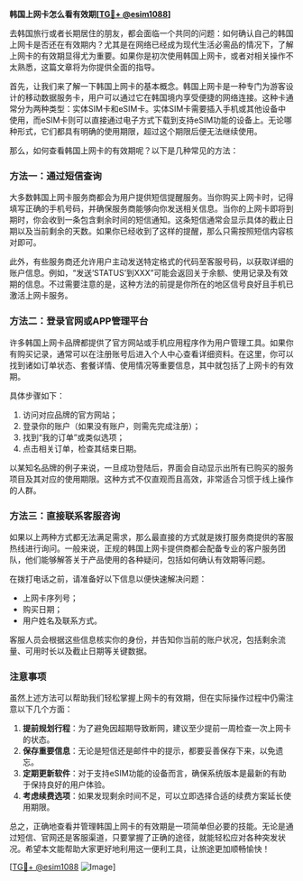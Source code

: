 **韩国上网卡怎么看有效期[[TG💪+ @esim1088](https://t.me/s/esim1088)]**

去韩国旅行或者长期居住的朋友，都会面临一个共同的问题：如何确认自己的韩国上网卡是否还在有效期内？尤其是在网络已经成为现代生活必需品的情况下，了解上网卡的有效期显得尤为重要。如果你是初次使用韩国上网卡，或者对相关操作不太熟悉，这篇文章将为你提供全面的指导。

首先，让我们来了解一下韩国上网卡的基本概念。韩国上网卡是一种专门为游客设计的移动数据服务卡，用户可以通过它在韩国境内享受便捷的网络连接。这种卡通常分为两种类型：实体SIM卡和eSIM卡。实体SIM卡需要插入手机或其他设备中使用，而eSIM卡则可以直接通过电子方式下载到支持eSIM功能的设备上。无论哪种形式，它们都具有明确的使用期限，超过这个期限后便无法继续使用。

那么，如何查看韩国上网卡的有效期呢？以下是几种常见的方法：

### 方法一：通过短信查询

大多数韩国上网卡服务商都会为用户提供短信提醒服务。当你购买上网卡时，记得填写正确的手机号码，并确保服务商能够向你发送相关信息。当你的上网卡即将到期时，你会收到一条包含剩余时间的短信通知。这条短信通常会显示具体的截止日期以及当前剩余的天数。如果你已经收到了这样的提醒，那么只需按照短信内容核对即可。

此外，有些服务商还允许用户主动发送特定格式的代码至客服号码，以获取详细的账户信息。例如，“发送‘STATUS’到XXX”可能会返回关于余额、使用记录及有效期的信息。不过需要注意的是，这种方法的前提是你所在的地区信号良好且手机已激活上网卡服务。

### 方法二：登录官网或APP管理平台

许多韩国上网卡品牌都提供了官方网站或手机应用程序作为用户管理工具。如果你有购买记录，通常可以在注册账号后进入个人中心查看详细资料。在这里，你可以找到诸如订单状态、套餐详情、使用情况等重要信息，其中就包括了上网卡的有效期。

具体步骤如下：
1. 访问对应品牌的官方网站；
2. 登录你的账户（如果没有账户，则需先完成注册）；
3. 找到“我的订单”或类似选项；
4. 点击相关订单，检查其结束日期。

以某知名品牌的例子来说，一旦成功登陆后，界面会自动显示出所有已购买的服务项目及其对应的使用期限。这种方式不仅直观而且高效，非常适合习惯于线上操作的人群。

### 方法三：直接联系客服咨询

如果以上两种方式都无法满足需求，那么最直接的方式就是拨打服务商提供的客服热线进行询问。一般来说，正规的韩国上网卡提供商都会配备专业的客户服务团队，他们能够解答关于产品使用的各种疑问，包括如何确认有效期等问题。

在拨打电话之前，请准备好以下信息以便快速解决问题：
- 上网卡序列号；
- 购买日期；
- 用户姓名及联系方式。

客服人员会根据这些信息核实你的身份，并告知你当前的账户状况，包括剩余流量、可用时长以及截止日期等关键数据。

### 注意事项

虽然上述方法可以帮助我们轻松掌握上网卡的有效期，但在实际操作过程中仍需注意以下几个方面：
1. **提前规划行程**：为了避免因超期导致断网，建议至少提前一周检查一次上网卡的状态。
2. **保存重要信息**：无论是短信还是邮件中的提示，都要妥善保存下来，以免遗忘。
3. **定期更新软件**：对于支持eSIM功能的设备而言，确保系统版本是最新的有助于保持良好的用户体验。
4. **考虑续费选项**：如果发现剩余时间不足，可以立即选择合适的续费方案延长使用期限。

总之，正确地查看并管理韩国上网卡的有效期是一项简单但必要的技能。无论是通过短信、官网还是客服渠道，只要掌握了正确的途径，就能轻松应对各种突发状况。希望本文能帮助大家更好地利用这一便利工具，让旅途更加顺畅愉快！

[[TG💪+ @esim1088](https://t.me/s/esim1088) ![Image](https://i.postimg.cc/4NQfJmqS/Snipaste-2025-05-13-00-14-12.png)]